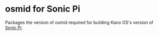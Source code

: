 # osmid for Sonic Pi

Packages the version of osmid required for building Kano OS's version of
[Sonic Pi](https://github.com/KanoComputing/sonic-pi).
